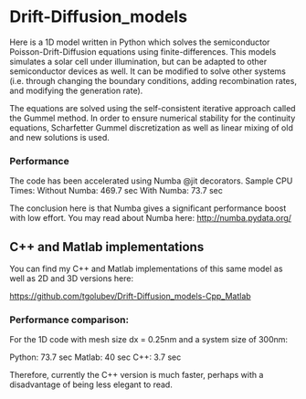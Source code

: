 # Drift-Diffusion_models

Here is a 1D model written in Python which solves the semiconductor Poisson-Drift-Diffusion equations using finite-differences. This models simulates a solar cell under illumination, but can be adapted to other semiconductor devices as well. It can be modified to solve other systems (i.e. through changing the boundary conditions, adding recombination rates, and modifying the generation rate). 

The equations are solved using the self-consistent iterative approach called the Gummel method. In order to ensure numerical stability for the continuity equations, Scharfetter Gummel discretization as well as linear mixing of old and new solutions is used. 

### Performance
The code has been accelerated using Numba @jit decorators. Sample CPU Times:
Without Numba: 469.7 sec
With Numba: 73.7 sec

The conclusion here is that Numba gives a significant performance boost with low effort. You may read about Numba here:
http://numba.pydata.org/

## C++ and Matlab implementations

You can find my C++ and Matlab implementations of this same model as well as 2D and 3D versions here: 

https://github.com/tgolubev/Drift-Diffusion_models-Cpp_Matlab

### Performance comparison:

For the 1D code with mesh size dx = 0.25nm and a system size of 300nm:

Python: 73.7 sec
Matlab: 40 sec
C++: 3.7 sec

Therefore, currently the C++ version is much faster, perhaps with a disadvantage of being less elegant to read.
